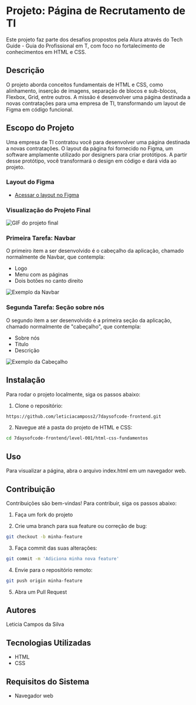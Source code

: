 # Projeto: Página de Recrutamento de TI

Este projeto faz parte dos desafios propostos pela Alura através do Tech Guide - Guia do Profissional em T, com foco no fortalecimento de conhecimentos em HTML e CSS.

## Descrição

O projeto aborda conceitos fundamentais de HTML e CSS, como alinhamento, inserção de imagens, separação de blocos e sub-blocos, Flexbox, Grid, entre outros. A missão é desenvolver uma página destinada a novas contratações para uma empresa de TI, transformando um layout de Figma em código funcional.

## Escopo do Projeto

Uma empresa de TI contratou você para desenvolver uma página destinada a novas contratações. O layout da página foi fornecido no Figma, um software amplamente utilizado por designers para criar protótipos. A partir desse protótipo, você transformará o design em código e dará vida ao projeto.

### Layout do Figma

- [Acessar o layout no Figma](https://www.figma.com/file/mm3MLozvUDGhDRTxSLlGL5/7daysOfCode-HTML-CSS?node-id=0%3A1&utm_medium=email&_hsenc=p2ANqtz--Z_R3WHN9Xd5f2bKa4ZyzIczUqthZoYNuLrgiQ44yztzZmg45Be6lYhTnZ6Zngk8Xl42Nz9l_AucZiqCsBBfuiPGXJbQ&_hsmi=231336038&utm_content=231336038&utm_source=hs_automation)

### Visualização do Projeto Final

![GIF do projeto final](https://ci3.googleusercontent.com/meips/ADKq_NawSL8IH3TtojXHj74uISaYLVyXvhGdbqr6gOxeK_0uZOL3eL4akAsavWdaQIMZEB_zcAAwZxpE01OxEjidmb1Hyo0fFcdeu4j18EBY5Vtxv6b0fyFjEgAloFjvO5rze-NhUWewBaJaJ1ouAx3o0yKS8o3VnZV77NnYvVvcYVoBGg43D33tYuLq79JONuOZg87M2Kb_BrGmbWORcbkdH09aQ2o0-VzhGjiJ8AqWnPY=s0-d-e1-ft#https://empresas.alura.com.br/hs-fs/hubfs/8fbbe25d-1ea0-4b28-8c41-9873987aec58.gif?width=1024&upscale=true&name=8fbbe25d-1ea0-4b28-8c41-9873987aec58.gif)

### Primeira Tarefa: Navbar

O primeiro item a ser desenvolvido é o cabeçalho da aplicação, chamado normalmente de Navbar, que contempla:
- Logo
- Menu com as páginas
- Dois botões no canto direito

![Exemplo da Navbar](https://ci3.googleusercontent.com/meips/ADKq_NYFZM0-AmHIqSPWoH7pIFRVFVqSnMgbU3wvCPLO0wQ1I6FyCRLc1TpILBYn_pNqeyHA8PH4rI_cYZIE8x3sUlNBCXlSEt27v_PUpEkkj8mbsDCQnsTL29D5_kUfSV_29ex4nJIb33u_Z5zkkPP36iNO88wPOMvFiF6AYbXnQ2WIiQkHIHnBHmQJxbW8ht5g6JxnEMLXA7G0zQsLm3m5RULCfSPzT44keLPtFWPLxP4=s0-d-e1-ft#https://empresas.alura.com.br/hs-fs/hubfs/98d51df9-0193-482c-83ea-ae23cf5c8e0b.png?width=1024&upscale=true&name=98d51df9-0193-482c-83ea-ae23cf5c8e0b.png)

### Segunda Tarefa: Seção sobre nós

O segundo item a ser desenvolvido é a primeira seção da aplicação, chamado normalmente de "cabeçalho", que contempla:
- Sobre nós
- Titulo
- Descrição

![Exemplo da Cabeçalho](https://ci3.googleusercontent.com/meips/ADKq_Nb5uxKPkMH6Pr1sKE2OHr7P2dVVSkd6ysCJiclydD0yKzV7ncYZwHxHT4neCyvzFdHF5BO_2u9VF1Kuq1iDPUooltMBT7XKI00QmKQm5CEvJEuU-Kca7VEQedekWSlyXwea2WcVhPPsUJroeoFkQe_BKxjL7HbF44DjkSqankv8E5IVrCqBh0odg9jf1iirKF2XYDTJ67LYdDx-PQidRR-WVEKRVJq3-BIbqRyIE-E=s0-d-e1-ft#https://empresas.alura.com.br/hs-fs/hubfs/eeb042c7-db04-4344-9a77-f90d3489dae0.png?width=1024&upscale=true&name=eeb042c7-db04-4344-9a77-f90d3489dae0.png)

## Instalação

Para rodar o projeto localmente, siga os passos abaixo:

1. Clone o repositório:

```bash
https://github.com/leticiacamposs2/7daysofcode-frontend.git
```

2. Navegue até a pasta do projeto de HTML e CSS:

```bash
cd 7daysofcode-frontend/level-001/html-css-fundamentos
```

## Uso

Para visualizar a página, abra o arquivo index.html em um navegador web.

## Contribuição

Contribuições são bem-vindas! Para contribuir, siga os passos abaixo:

1. Faça um fork do projeto

2. Crie uma branch para sua feature ou correção de bug:

```bash
git checkout -b minha-feature
```

3. Faça commit das suas alterações:

```bash
git commit -m 'Adiciona minha nova feature'
```

4. Envie para o repositório remoto:

```bash
git push origin minha-feature
```

5. Abra um Pull Request


## Autores

Leticia Campos da Silva

## Tecnologias Utilizadas

- HTML
- CSS


## Requisitos do Sistema

- Navegador web